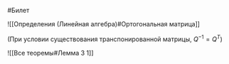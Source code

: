 #Билет 

![[Определения (Линейная алгебра)#Ортогональная матрица]]

(При условии существования транспонированной матрицы, $Q^{-1} = Q^T$)

![[Все теоремы#Лемма 3 1]]